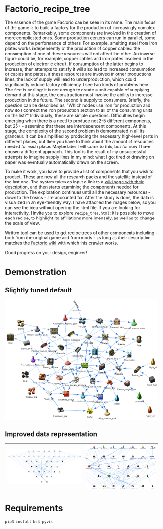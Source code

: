 # Factorio_recipe_tree
The essence of the game Factorio can be seen in its name. The main focus of the game is to build a factory for the production of increasingly complex components. Remarkably, some components are involved in the creation of more complicated ones. Some production centers can run in parallel, some depend on the performance of others. For example, smelting steel from iron plates works independently of the production of copper cables: the consumption of one of these resources will not affect the other. An inverse figure could be, for example, copper cables and iron plates involved in the production of electronic circuit. If consumption of the latter begins to increase, then attempts to satisfy it will also lead to increased consumption of cables and plates. If these resources are involved in other productions lines, the lack of supply will lead to underproduction, which could significantly reduce factory efficiency. I see two kinds of problems here. The first is scaling: it is not enough to create a unit capable of supplying demand at this stage, the construction must involve the ability to increase production in the future. The second is supply to consumers. Briefly, the question can be described as, "Which nodes use iron for production and how do I connect the iron production section to all of the consuming units on the list?" Individually, these are simple questions. Difficulties begin emerging when there is a need to produce not 2-5 different components, but 25+ - assuming that these are interdependent components. At this stage, the complexity of the second problem is demonstrated in all its grandeur. It can be simplified by producing the necessary high-level parts in different places, but then you have to think about the amount of resources needed for each place. Maybe later I will come to this, but for now I have chosen a different approach.
This tool is the result of my unsuccessful attempts to imagine supply lines in my mind: what I got tired of drawing on paper was eventually automatically drawn on the screen.

To make it work, you have to provide a list of components that you wish to product. These are now all the research packs and the satellite instead of the last one. The system takes as input a link to a [wiki page with their description](https://wiki.factorio.com/Science_pack), and then starts examining the components needed for production. The exploration continues until all the necessary resources - down to the basics - are accounted for. After the study is done, the data is visualized in an eye-friendly way. I have attached the images below, so you can see the idea without opening the html file. If you are looking for interactivity, I invite you to explore ```recipe_tree.html```: it is possible to move each recipe, to highlight its affiliations more intensely, as well as to change the scale of view.

Written tool can be used to get recipe trees of other components including - both from the original game and from mods - as long as their description matches the [Factorio wiki](https://wiki.factorio.com) with which this crawler works.

Good progress on your design, engineer!

# Demonstration
## Slightly tuned default
<img src="img/tuned_default.png">

## Improved data representation
| <img src="img/improved_representation_1.png"> | <img src="img/improved_representation_2.png"> |
|:--:|:--:|

# Requirements
```pip3 install bs4 pyvis```
